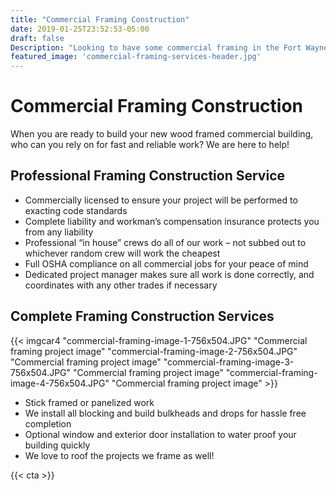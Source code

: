 ```yaml
---
title: "Commercial Framing Construction"
date: 2019-01-25T23:52:53-05:00
draft: false
Description: "Looking to have some commercial framing in the Fort Wayne Indiana region? We're experienced, we're professional and we'll finish the job right and on time. (260) 438.8357"
featured_image: 'commercial-framing-services-header.jpg'
---
```

<amp-img class="" src="/commercial-framing-services-header.jpg" width="1920" height="600" alt="Commercial Framing Construction in Fort Wayne" title="Commercial Framing Construction in Fort Wayne" layout="responsive">
</amp-img>
<h1 class="h2 col-10 mx4 pb3 pt3">Commercial Framing Construction</h1>

<p class="col-10 mx3 pb1 pt1">When you are ready to build your new wood framed commercial building, who can you rely on for fast and reliable work? We are here to help!
</p>
<div>
  <amp-img amp-fx="fade-in-scroll"
    data-margin-start="10%"
    data-margin-end="80%"
    data-repeat
    width="1400"
    height="571"
    layout="responsive"
    src="/commercial-framing-body-1.jpg"
    alt="Commercial Framing Construction Project in Fort Wayne Indiana"></amp-img>
</div>
<h2 class="h3 col-10 mx4 pb3 pt3">Professional Framing Construction Service
</h2>

<ul>
	<li>Commercially licensed to ensure your project will be performed to exacting code standards
</li>
	<li>Complete liability and workman’s compensation insurance protects you from any liability 
</li>
	<li>Professional “in house” crews do all of our work – not subbed out to whichever random crew will work the cheapest
</li>
	<li>Full OSHA compliance on all commercial jobs for your peace of mind
</li>
	<li>Dedicated project manager makes sure all work is done correctly, and coordinates with any other trades if necessary
</li>
</ul>
<h2 class="h3 col-10 mx4 pb3 pt3">Complete Framing Construction Services
</h2>
{{< imgcar4 "commercial-framing-image-1-756x504.JPG" "Commercial framing project image" "commercial-framing-image-2-756x504.JPG" "Commercial framing project image" "commercial-framing-image-3-756x504.JPG" "Commercial framing project image" "commercial-framing-image-4-756x504.JPG" "Commercial framing project image"  >}}
<ul>
	<li>Stick framed or panelized work
</li>
	<li>We install all blocking and build bulkheads and drops for hassle free completion
</li>
	<li>Optional window and exterior door installation to water proof your building quickly
</li>
	<li>We love to roof the projects we frame as well!
</li>
</ul>


<p class="col-10 mx4 pb3"><amp-carousel id="custom-button"
  width="700"
  height="525"
  layout="responsive"
  type="slides"
  autoplay
  delay="2000">
  <amp-img src="/commercial-framing-body-2.jpg"
    width="700"
    height="525"
    layout="responsive"
    alt="Commercial Framing Service in Fort Wayne Indiana"></amp-img>
  <amp-img src="/commercial-framing-body-4.jpg"
    width="784"
    height="525"
    layout="responsive"
    alt="Commercial Framing Service Photo Fort Wayne Indiana"></amp-img>
  <amp-img src="/commercial-framing-body-6.jpg"
    width="700"
    height="525"
    layout="responsive"
    alt="Commercial Framing Service Image in Fort Wayne Indiana"></amp-img>
</amp-carousel>
</p>
{{< cta >}}
